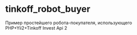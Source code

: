 # tinkoff_robot_buyer
Пример простейшего робота-покупателя, использующего PHP+Yii2+Tinkoff Invest Api 2
